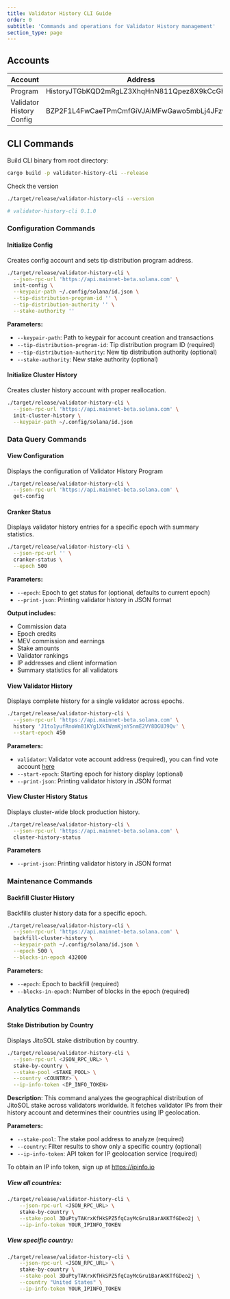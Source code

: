 ```yaml
---
title: Validator History CLI Guide
order: 0
subtitle: 'Commands and operations for Validator History management'
section_type: page
---
```


## Accounts

| Account                  | Address                                      |
| ------------------------ | -------------------------------------------- |
| Program                  | HistoryJTGbKQD2mRgLZ3XhqHnN811Qpez8X9kCcGHoa |
| Validator History Config | BZP2F1L4FwCaeTPmCmfGiVJAiMFwGawo5mbLj4JFzwEd |


## CLI Commands

Build CLI binary from root directory:

```bash
cargo build -p validator-history-cli --release
```

Check the version

```bash
./target/release/validator-history-cli --version

# validator-history-cli 0.1.0
```

### Configuration Commands

#### Initialize Config

Creates config account and sets tip distribution program address.

```bash
./target/release/validator-history-cli \
  --json-rpc-url 'https://api.mainnet-beta.solana.com' \
  init-config \
  --keypair-path ~/.config/solana/id.json \
  --tip-distribution-program-id '' \
  --tip-distribution-authority '' \
  --stake-authority ''
```

**Parameters:**
- `--keypair-path`: Path to keypair for account creation and transactions
- `--tip-distribution-program-id`: Tip distribution program ID (required)
- `--tip-distribution-authority`: New tip distribution authority (optional)
- `--stake-authority`: New stake authority (optional)

#### Initialize Cluster History

Creates cluster history account with proper reallocation.

```bash
./target/release/validator-history-cli \
  --json-rpc-url 'https://api.mainnet-beta.solana.com' \
  init-cluster-history \
  --keypair-path ~/.config/solana/id.json
```

### Data Query Commands

#### View Configuration

Displays the configuration of Validator History Program

```bash
./target/release/validator-history-cli \
  --json-rpc-url 'https://api.mainnet-beta.solana.com' \
  get-config
```

#### Cranker Status

Displays validator history entries for a specific epoch with summary statistics.

```bash
./target/release/validator-history-cli \
  --json-rpc-url '' \
  cranker-status \
  --epoch 500
```

**Parameters:**
- `--epoch`: Epoch to get status for (optional, defaults to current epoch)
- `--print-json`: Printing validator history in JSON format

**Output includes:**
- Commission data
- Epoch credits
- MEV commission and earnings
- Stake amounts
- Validator rankings
- IP addresses and client information
- Summary statistics for all validators

#### View Validator History

Displays complete history for a single validator across epochs.

```bash
./target/release/validator-history-cli \
  --json-rpc-url 'https://api.mainnet-beta.solana.com' \
  history 'J1to1yufRnoWn81KYg1XkTWzmKjnYSnmE2VY8DGUJ9Qv' \
  --start-epoch 450
```

**Parameters:**
- `validator`: Validator vote account address (required), you can find vote account [here](https://www.jito.network/stakenet/history/)
- `--start-epoch`: Starting epoch for history display (optional)
- `--print-json`: Printing validator history in JSON format

#### View Cluster History Status

Displays cluster-wide block production history.

```bash
./target/release/validator-history-cli \
  --json-rpc-url 'https://api.mainnet-beta.solana.com' \
  cluster-history-status
```

**Parameters**
- `--print-json`: Printing validator history in JSON format

### Maintenance Commands

#### Backfill Cluster History

Backfills cluster history data for a specific epoch.

```bash
./target/release/validator-history-cli \
  --json-rpc-url 'https://api.mainnet-beta.solana.com' \
  backfill-cluster-history \
  --keypair-path ~/.config/solana/id.json \
  --epoch 500 \
  --blocks-in-epoch 432000
```

**Parameters:**
- `--epoch`: Epoch to backfill (required)
- `--blocks-in-epoch`: Number of blocks in the epoch (required)

### Analytics Commands

#### Stake Distribution by Country

Displays JitoSOL stake distribution by country.

```bash
./target/release/validator-history-cli \
  --json-rpc-url <JSON_RPC_URL> \
  stake-by-country \
  --stake-pool <STAKE_POOL> \
  --country <COUNTRY> \
  --ip-info-token <IP_INFO_TOKEN>
```

**Description**:
This command analyzes the geographical distribution of JitoSOL stake across validators worldwide.
It fetches validator IPs from their history account and determines their countries using IP geolocation.

**Parameters:**
- `--stake-pool`: The stake pool address to analyze (required)
- `--country`: Filter results to show only a specific country (optional)
- `--ip-info-token`: API token for IP geolocation service (required)

To obtain an IP info token, sign up at https://ipinfo.io

##### View all countries:

```bash
./target/release/validator-history-cli \
    --json-rpc-url <JSON_RPC_URL> \
    stake-by-country \
    --stake-pool 3DuPtyTAKrxKfHkSPZ5fqCayMcGru1BarAKKTfGDeo2j \
    --ip-info-token YOUR_IPINFO_TOKEN
```

##### View specific country:

```bash
./target/release/validator-history-cli \
    --json-rpc-url <JSON_RPC_URL> \
    stake-by-country \
    --stake-pool 3DuPtyTAKrxKfHkSPZ5fqCayMcGru1BarAKKTfGDeo2j \
    --country "United States" \
    --ip-info-token YOUR_IPINFO_TOKEN
```
